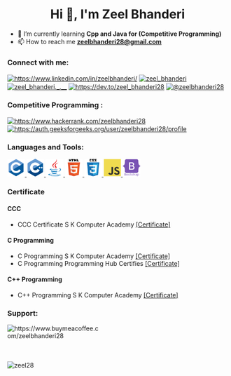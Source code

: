 <h1 align="center">Hi 👋, I'm Zeel Bhanderi</h1>
<!-- <h3 align="center">A passionate frontend developer from India</h3> -->

- 🌱 I’m currently learning **Cpp and Java for (Competitive Programming)**
- 📫 How to reach me **zeelbhanderi28@gmail.com**


<!-- Social Media  -->

<h3 align="left">Connect with me:</h3>
<p align="left">
<a href="https://www.linkedin.com/in/zeelbhanderi/" target="blank"><img align="center" src="https://raw.githubusercontent.com/rahuldkjain/github-profile-readme-generator/master/src/images/icons/Social/linked-in-alt.svg" alt="https://www.linkedin.com/in/zeelbhanderi/" height="30" width="40" /></a>
<a href="https://twitter.com/zeel_bhanderi" target="blank"><img align="center" src="https://raw.githubusercontent.com/rahuldkjain/github-profile-readme-generator/master/src/images/icons/Social/twitter.svg" alt="zeel_bhanderi" height="30" width="40" /></a>
<a href="https://instagram.com/zeel_bhanderi._.__" target="blank"><img align="center" src="https://raw.githubusercontent.com/rahuldkjain/github-profile-readme-generator/master/src/images/icons/Social/instagram.svg" alt="zeel_bhanderi._.__" height="30" width="40" /></a>
<a href="https://dev.to/zeel_bhanderi28" target="blank"><img align="center" src="https://raw.githubusercontent.com/rahuldkjain/github-profile-readme-generator/master/src/images/icons/Social/devto.svg" alt="https://dev.to/zeel_bhanderi28" height="30" width="40" /></a>
<a href="https://medium.com/@zeelbhanderi28" target="blank"><img align="center" src="https://raw.githubusercontent.com/rahuldkjain/github-profile-readme-generator/master/src/images/icons/Social/medium.svg" alt="@zeelbhanderi28" height="30" width="40" /></a>
</p>

<!-- Competitive Programming Pangs : -->
<h3 align="left" >Competitive Programming :</h3>
    <p>
        <!-- <a href="https://www.codechef.com/users/zeel_bhanderi" target="blank"><img align="center" src="https://cdn.jsdelivr.net/npm/simple-icons@3.1.0/icons/codechef.svg" alt="https://www.codechef.com/users/zeel_bhanderi" height="30" width="40" /></a> -->
        <a href="https://www.hackerrank.com/zeelbhanderi28" target="blank"><img align="center" src="https://raw.githubusercontent.com/rahuldkjain/github-profile-readme-generator/master/src/images/icons/Social/hackerrank.svg" alt="https://www.hackerrank.com/zeelbhanderi28" height="30" width="40" /></a>
        <!-- <a href="https://leetcode.com/zeel_bhanderi/" target="blank"><img align="center" src="https://raw.githubusercontent.com/rahuldkjain/github-profile-readme-generator/master/src/images/icons/Social/leet-code.svg" alt="https://leetcode.com/zeel_bhanderi/" height="30" width="40" /></a> -->
        <a href="https://auth.geeksforgeeks.org/user/zeelbhanderi28/profile" target="blank"><img align="center" src="https://raw.githubusercontent.com/rahuldkjain/github-profile-readme-generator/master/src/images/icons/Social/geeks-for-geeks.svg" alt="https://auth.geeksforgeeks.org/user/zeelbhanderi28/profile" height="30" width="40" /></a>
    </p>


<h3 align="left">Languages and Tools:</h3>
    <p align="left">
        <a href="#" target="_blank" rel="noreferrer"> <img src="https://raw.githubusercontent.com/devicons/devicon/master/icons/c/c-original.svg" alt="c" width="40" height="40"/> </a> 
        <a href="#" target="_blank" rel="noreferrer"> <img src="https://raw.githubusercontent.com/devicons/devicon/master/icons/cplusplus/cplusplus-original.svg" alt="cplusplus" width="40" height="40"/> </a> 
        <a href="#" target="_blank" rel="noreferrer"> <img src="https://raw.githubusercontent.com/devicons/devicon/master/icons/java/java-original.svg" alt="java" width="40" height="40"/> </a> 
        <a href="#" target="_blank" rel="noreferrer"> <img src="https://raw.githubusercontent.com/devicons/devicon/master/icons/html5/html5-original-wordmark.svg" alt="html5" width="40" height="40"/> </a>
        <a href="#" target="_blank" rel="noreferrer"> <img src="https://raw.githubusercontent.com/devicons/devicon/master/icons/css3/css3-original-wordmark.svg" alt="css3" width="40" height="40"/> </a>
        <a href="#" target="_blank" rel="noreferrer"> <img src="https://raw.githubusercontent.com/devicons/devicon/master/icons/javascript/javascript-original.svg" alt="javascript" width="40" height="40"/> </a> 
        <a href="#" target="_blank" rel="noreferrer"> <img src="https://raw.githubusercontent.com/devicons/devicon/master/icons/bootstrap/bootstrap-plain-wordmark.svg" alt="bootstrap" width="40" height="40"/> </a> 
        <!-- <a href="#" target="_blank" rel="noreferrer"> <img src="https://raw.githubusercontent.com/devicons/devicon/master/icons/android/android-original-wordmark.svg" alt="android" width="40" height="40"/> </a>  -->
        <!-- <a href="#" target="_blank" rel="noreferrer"> <img src="https://www.vectorlogo.zone/logos/dartlang/dartlang-icon.svg" alt="dart" width="40" height="40"/> </a> -->
        <!-- <a href="#" target="_blank" rel="noreferrer"> <img src="https://www.vectorlogo.zone/logos/flutterio/flutterio-icon.svg" alt="flutter" width="40" height="40"/> </a> -->
        <!-- <a href="#" target="_blank" rel="noreferrer"> <img src="https://www.vectorlogo.zone/logos/git-scm/git-scm-icon.svg" alt="git" width="40" height="40"/> </a> -->
        <!-- <a href="#" target="_blank" rel="noreferrer"> <img src="https://raw.githubusercontent.com/devicons/devicon/master/icons/linux/linux-original.svg" alt="linux" width="40" height="40"/> </a>  -->
        <!-- <a href="#" target="_blank" rel="noreferrer"> <img src="https://raw.githubusercontent.com/devicons/devicon/master/icons/mongodb/mongodb-original-wordmark.svg" alt="mongodb" width="40" height="40"/> </a>  -->
        <!-- <a href="#" target="_blank" rel="noreferrer"> <img src="https://raw.githubusercontent.com/devicons/devicon/master/icons/python/python-original.svg" alt="python" width="40" height="40"/> </a>  -->
    </p>

<h3>Certificate</h3>
    <h4>CCC</h4>
        <ul>
            <li> CCC Certificate S K Computer Academy <a href="https://drive.google.com/file/d/1-BPRRuUH1BnYgNfH6qnrzr9sb4lbgA5V/view?usp=sharing">[Certificate]</a></li>
        </ul>
    <h4>C Programming</h4>
        <ul>
            <li>C Programming S K Computer Academy <a href="https://drive.google.com/file/d/1-PwN-hoBhsAU3rF1m3dMY0ByJvkkmqOm/view?usp=sharing">[Certificate]</a></li>
            <li>C Programming Programming Hub Certifies <a href="https://drive.google.com/file/d/1-KYLUoP4ohwv-4TjUdLkxefzZk5mekBu/view?usp=sharing">[Certificate]</a></li>
        </ul>
    <h4>C++ Programming</h4>
        <ul>
            <li>C++ Programming S K Computer Academy <a href="https://drive.google.com/file/d/1-AkI8OX23Mdtn1AQ4eURsXzkOzMoca6X/view?usp=sharing">[Certificate]</a></li>
        </ul>

<h3 align="left">Support:</h3>
    <p>
        <a href="https://www.buymeacoffee.com/zeelbhanderi28"><img align="left" src="https://cdn.buymeacoffee.com/buttons/v2/default-yellow.png" height="50" width="210" alt="https://www.buymeacoffee.com/zeelbhanderi28" /></a>
    </p><br><br>
<br><br>
<p>
<img align="center" src="https://github-readme-stats.vercel.app/api/top-langs?username=zeel28&show_icons=true&locale=en&layout=compact" alt="zeel28" /></p>